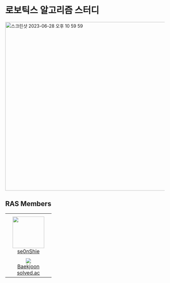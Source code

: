 # 로보틱스 알고리즘 스터디 
<img width="534" alt="스크린샷 2023-06-28 오후 10 59 59" src="https://github.com/Robotics-official/RoboticsMainPage/assets/137298920/9d0440ab-5002-4a12-9ed9-b4f7e6150eee">


## RAS Members
<table>
    <tr height="140px">
        <td align="center" width="130px">
            <a href="https://github.com/se0nShie"><img height="100px" width="100px" src="https://avatars.githubusercontent.com/u/58286830?v=4"/></a>
            <br />
            <a href="https://github.com/se0nShie">se0nShie</a>
        </td>
    <tr height="50px">
        <td align="center">
            <img src="http://mazassumnida.wtf/api/mini/generate_badge?boj=jselectronit" />
            <br />
            <a href="https://www.acmicpc.net/user/jselectronit">Baekjoon</a>
            <br />
            <a href="https://solved.ac/profile/jselectronit">solved.ac</a>
        </td>
    </tr>
</table>
